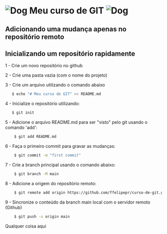 ﻿# ![Dog](https://pipz.com/static/images/blog/eddie.png) Meu curso de GIT ![Dog](https://pipz.com/static/images/blog/eddie.png)

## Adicionando uma mudança apenas no repositório remoto

## Inicializando um repositório rapidamente

1 - Crie um novo repositório no github

2 - Crie uma pasta vazia (com o nome do projeto)

3 - Crie um arquivo utilizando o comando abaixo
```bash
   $ echo "# Meu curso de GIT" >> README.md
```

4 - Inicialize o repositório utilizando:
```bash
   $ git init
```

5 - Adicione o arquivo README.md para ser "visto" pelo git usando o comando 'add':
```bash
    $ git add README.md
```

6 - Faça o primeiro commit para gravar as mudanças:
```bash
    $ git commit -m "first commit"
```

7 - Crie a branch principal usando o comando abaixo:
```bash
    $ git branch -M main
```

8 - Adicione a origem do repositório remoto:
```bash
    $ git remote add origin https://github.com/ffelipepr/curso-de-git.git
```

9 - Sincronize o conteúdo da branch main local com o servidor remoto (Github)
```bash
    $ git push -u origin main
```

Qualquer coisa aqui

